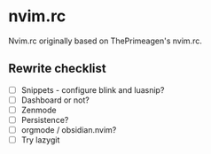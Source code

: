 # nvim.rc

Nvim.rc originally based on ThePrimeagen's nvim.rc.

## Rewrite checklist

- [ ] Snippets - configure blink and luasnip?
- [ ] Dashboard or not?
- [ ] Zenmode
- [ ] Persistence?
- [ ] orgmode / obsidian.nvim?
- [ ] Try lazygit

